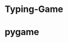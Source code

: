 # Typing-Game
# pygame 
<!-- 
1. Game Mechanics:
- Falling Words: Words or phrases fall from the top of the screen to the bottom.
- Player Objective: The player's goal is to type the falling words correctly before they reach the bottom.
- Scoring: The player earns points for each correctly typed word. The game may also have power-ups, multipliers, or special challenges.
|idea| Points = letters typed per word.


2. Front-End:
- User Interface:
Game Board: Display the falling words, player's score, and game status.
Text Input: Allow the player to type words as they fall.
Visual Feedback: Indicate correct and incorrect words in different ways (e.g., color-coding or animations).
- Graphics:
Word Design: Design the appearance of falling words.
- Background: Create an appealing game background.
- Animations: Add animations for falling words and interactions.
- User Input:
- Keyboard Input: Capture the player's keystrokes to type words.
- Touch Input (for mobile): Enable tapping on words to type them.


- Game Logic:

Word Generation:
Generate a pool of words or phrases to be used in the game.
Randomly select words to fall during gameplay.
Word Movement:
Define the speed and trajectory of falling words.
Update word positions over time.
Word Verification:
Check if the typed word matches the falling word.
Handle correct and incorrect inputs.
Scoring System:
Award points for each correctly typed word.
Update the player's score.
Game State:
Track the game's state (e.g., ongoing, paused, game over).
Implement game over conditions (e.g., when a word reaches the bottom).
Back-End (Optional):

User Accounts:
Implement user registration and login.
Store and retrieve high scores.
Multiplayer (Optional):
Enable multiplayer features, such as real-time challenges or leaderboards.
Implement network communication.

Audio:

Add sound effects and background music to enhance the gaming experience.
Testing and Debugging:

Test the game thoroughly to identify and fix bugs.
Ensure compatibility with different devices and screen sizes.
Deployment:

Deploy the game to various platforms (web, mobile, desktop).
Optimize performance for the target platform.
Monetization (Optional):

Implement in-app purchases, ads, or a premium version of the game.
Updates and Maintenance:

Continuously update and maintain the game to fix issues and add new features.
Legal and Copyright Considerations:

Ensure you have the necessary rights to use any content (e.g., word lists, graphics, music) in your game.
Address any legal and privacy requirements related to user data. -->

